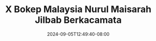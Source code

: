 --- 
title: "X Bokep Malaysia Nurul Maisarah Jilbab Berkacamata"
description: "nonton  video bokep X Bokep Malaysia Nurul Maisarah Jilbab Berkacamata simontox video full new"
date: 2024-09-05T12:49:40-08:00
file_code: "y7hv6vbf7pae"
draft: false
cover: "8w1akjcl82s1t5a9.jpg"
tags: ["Bokep", "Malaysia", "Nurul", "Maisarah", "Jilbab", "Berkacamata"]
length: 133
fld_id: "1482689"
foldername: "A Nurul Maisarah"
categories: ["A Nurul Maisarah"]
views: 0
---